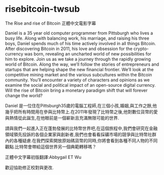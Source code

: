 # risebitcoin-twsub
The Rise and rise of Bitcoin 正體中文電影字幕

Daniel is a 35 year old computer programmer from Pittsburgh who lives a busy life. Along with balancing work, his marriage, and raising his three boys, Daniel spends much of his time actively involved in all things Bitcoin. After discovering Bitcoin in 2011, his love and obsession for the crypto-currency was born, revealing an uncharted world of new possibilities for him to explore.
Join us as we take a journey through the rapidly growing world of Bitcoin. Along the way, we’ll follow the stories of entrepreneurs and startups that are helping shape the new financial frontier. We’ll look at the competitive mining market and the various subcultures within the Bitcoin community. You’ll encounter a variety of characters and opinions as we examine the social and political impact of an open-source digital currency. Will the rise of Bitcoin bring a monetary paradigm shift that will forever change the world?

Daniel 是一位住在Pittsburgh35歲的電腦工程師,在三個小孩,婚姻,與工作之餘,他幾乎把所有時間用在參與比特幣上.在2011年發現了比特幣之後,他對數位貨幣的愛與熱情從此誕生,在他眼前是一個嶄新且充滿無限可能的世界.

請與我們一起進入正在蓬勃發展的比特幣世界吧,在這個旅程中,我們會研究在金融領域領先投訴的各個企業家與創新者,我們也會看看採礦市場的競爭與比特幣社群內的各種疑慮.在我們探索開放原始碼貨幣的同時,你將會看到各種不同人物的不同觀點.比特幣會帶給這個世界另一個典範轉移嗎？

正體中文字幕初版翻譯:Abbygail ET Wu

歡迎協助修正校對與更改.
